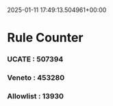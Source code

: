 2025-01-11 17:49:13.504961+00:00
# Rule Counter 
 ### UCATE : 507394

 ### Veneto : 453280

 ### Allowlist : 13930